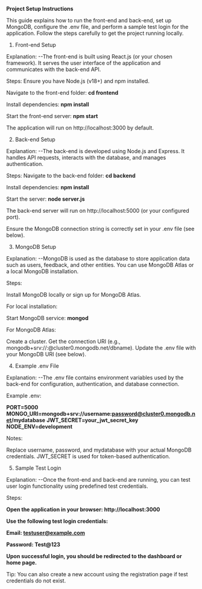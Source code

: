 **Project Setup Instructions**

This guide explains how to run the front-end and back-end, set up MongoDB, configure the .env file, and perform a sample test login for the application. Follow the steps carefully to get the project running locally.

1. Front-end Setup

Explanation:
--The front-end is built using React.js (or your chosen framework). It serves the user interface of the application and communicates with the back-end API.

Steps:
Ensure you have Node.js (v18+) and npm installed.

Navigate to the front-end folder:
**cd frontend**

Install dependencies:
**npm install**

Start the front-end server:
**npm start**

The application will run on http://localhost:3000
by default.

2. Back-end Setup

Explanation:
--The back-end is developed using Node.js and Express. It handles API requests, interacts with the database, and manages authentication.

Steps:
Navigate to the back-end folder:
**cd backend**

Install dependencies:
**npm install**

Start the server:
**node server.js**

The back-end server will run on http://localhost:5000
(or your configured port).

Ensure the MongoDB connection string is correctly set in your .env file (see below).

3. MongoDB Setup

Explanation:
--MongoDB is used as the database to store application data such as users, feedback, and other entities. You can use MongoDB Atlas or a local MongoDB installation.

Steps:

Install MongoDB locally or sign up for MongoDB Atlas.

For local installation:

Start MongoDB service:
**mongod**

For MongoDB Atlas:

Create a cluster.
Get the connection URI (e.g., mongodb+srv://<username>:<password>@cluster0.mongodb.net/dbname).
Update the .env file with your MongoDB URI (see below).

4. Example .env File

Explanation:
--The .env file contains environment variables used by the back-end for configuration, authentication, and database connection.

Example .env:

**PORT=5000**
**MONGO_URI=mongodb+srv://username:password@cluster0.mongodb.net/mydatabase**
**JWT_SECRET=your_jwt_secret_key**
**NODE_ENV=development**

Notes:

Replace username, password, and mydatabase with your actual MongoDB credentials.
JWT_SECRET is used for token-based authentication.

5. Sample Test Login

Explanation:
--Once the front-end and back-end are running, you can test user login functionality using predefined test credentials.

Steps:

**Open the application in your browser: http://localhost:3000**

**Use the following test login credentials:**

**Email: testuser@example.com**

**Password: Test@123**

**Upon successful login, you should be redirected to the dashboard or home page.**

Tip:
You can also create a new account using the registration page if test credentials do not exist.
